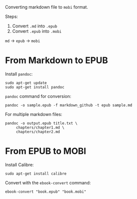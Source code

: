 Converting markdown file to `mobi` format.  

Steps:  

1. Convert `.md` into `.epub`
2. Convert `.epub` into `.mobi`

`md` -> `epub` -> `mobi` 

# From Markdown to EPUB

Install `pandoc`:  

    sudo apt-get update 
    sudo apt-get install pandoc

`pandoc` command for conversion:  

    pandoc -o sample.epub -f markdown_github -t epub sample.md

For multiple markdown files:  

    pandoc -o output.epub title.txt \
         chapters/chapter1.md \
         chapters/chapter2.md

# From EPUB to MOBI

Install Calibre:  

    sudo apt-get install calibre

Convert with the `ebook-convert` command:  

    ebook-convert "book.epub" "book.mobi"
